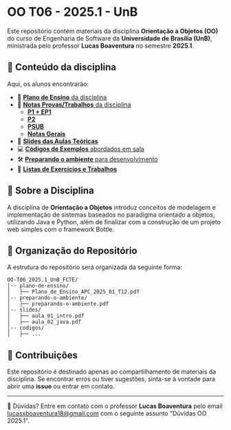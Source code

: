 # OO T06 - 2025.1 - UnB

Este repositório contém materiais da disciplina **Orientação a Objetos (OO)** do curso de Engenharia de Software da **Universidade de Brasília (UnB)**, ministrada pelo professor **Lucas Boaventura** no semestre **2025.1**.

## 📌 Conteúdo da disciplina

Aqui, os alunos encontrarão:

- 📑 [**Plano de Ensino** da disciplina](./plano-de-ensino/Plano%20de%20Ensino%20OO%20-%20Turma%2006.pdf)
- 💯 [**Notas Provas/Trabalhos** da disciplina](./notas/)
    - [**P1 + EP1**](./notas/NOTAS%20OO%202025.1%20-%20T06%20-%20Nota%201.pdf)
    - [**P2**](./notas/NOTAS%20OO%202025.1%20-%20T06%20-%20Nota%202.pdf)
    - [**PSUB**](./notas/NOTAS%20OO%202025.1%20-%20T06%20-%20Nota%20Substitutiva.pdf)
    - [**Notas Gerais**](./notas/NOTAS%20OO%202025.1%20-%20T06%20-%20Notas%20Gerais.pdf)
- 📂 [**Slides das Aulas Teóricas**](./slides/)
- 💻 [**Códigos de Exemplos** abordados em sala](./codigos/)
- 🛠️ [**Preparando o ambiente** para desenvolvimento](./preparando-o-ambiente/preparando-o-ambiente.md)
- 📝 [**Listas de Exercícios e Trabalhos**](./listas/lista_p1.md)

## 📜 Sobre a Disciplina

A disciplina de **Orientação a Objetos** introduz conceitos de modelagem e implementação de sistemas baseados no paradigma orientado a objetos, utilizando Java e Python, além de finalizar com a construção de um projeto web simples com o framework Bottle.

## 📂 Organização do Repositório

A estrutura do repositório será organizada da seguinte forma:
```
OO-T06_2025.1_UnB_FCTE/
│-- plano-de-ensino/
│   ├── Plano_de_Ensino_APC_2025_01_T12.pdf
│-- preparando-o-ambiente/
│   ├── preparando-o-ambiente.pdf
│-- slides/
│   ├── aula_01_intro.pdf
│   ├── aula_02_java.pdf
│-- codigos/
│   ├── ...
```

## 📢 Contribuições

Este repositório é destinado apenas ao compartilhamento de materiais da disciplina. Se encontrar erros ou tiver sugestões, sinta-se à vontade para abrir uma **issue** ou entrar em contato.

---
📧 Dúvidas? Entre em contato com o professor **Lucas Boaventura** pelo email lucasxboaventura18@gmail.com com o seguinte assunto "Dúvidas OO 2025.1".
